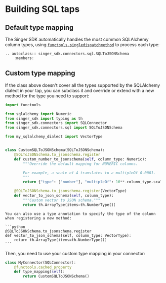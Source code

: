 # Building SQL taps

## Default type mapping

The Singer SDK automatically handles the most common SQLAlchemy column types, using [`functools.singledispatchmethod`](inv:python:py:class:#functools.singledispatchmethod) to process each type:

```{eval-rst}
.. autoclass:: singer_sdk.connectors.sql.SQLToJSONSchema
    :members:
```

## Custom type mapping

If the class above doesn't cover all the types supported by the SQLAlchemy dialect in your tap, you can subclass it and override or extend with a new method for the type you need to support:

```python
import functools

from sqlalchemy import Numeric
from singer_sdk import typing as th
from singer_sdk.connectors import SQLConnector
from singer_sdk.connectors.sql import SQLToJSONSchema

from my_sqlalchemy_dialect import VectorType


class CustomSQLToJSONSchema(SQLToJSONSchema):
    @SQLToJSONSchema.to_jsonschema.register
    def custom_number_to_jsonschema(self, column_type: Numeric):
        """Override the default mapping for NUMERIC columns.

        For example, a scale of 4 translates to a multipleOf 0.0001.
        """
        return {"type": ["number"], "multipleOf": 10**-column_type.scale}

    @SQLToJSONSchema.to_jsonschema.register(VectorType)
    def vector_to_json_schema(self, column_type):
        """Custom vector to JSON schema."""
        return th.ArrayType(items=th.NumberType())
```

````{tip}
You can also use a type annotation to specify the type of the column when registering a new method:

```python
@SQLToJSONSchema.to_jsonschema.register
def vector_to_json_schema(self, column_type: VectorType):
    return th.ArrayType(items=th.NumberType())
```
````

Then, you need to use your custom type mapping in your connector:

```python
class MyConnector(SQLConnector):
    @functools.cached_property
    def type_mapping(self):
        return CustomSQLToJSONSchema()
```
